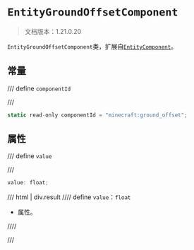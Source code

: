 # `EntityGroundOffsetComponent`

> 文档版本：1.21.0.20

`EntityGroundOffsetComponent`类，扩展自[`EntityComponent`](./entitycomponent.md)。

## 常量

/// define
`componentId`


///

```js
static read-only componentId = "minecraft:ground_offset";
```


## 属性

/// define
`value`


///

```js
value: float;
```

/// html | div.result
//// define
`value`：`float`

- 属性。


////

///

